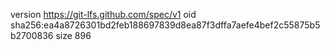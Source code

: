 version https://git-lfs.github.com/spec/v1
oid sha256:ea4a8726301bd2feb188697839d8ea87f3dffa7aefe4bef2c55875b5b2700836
size 896
